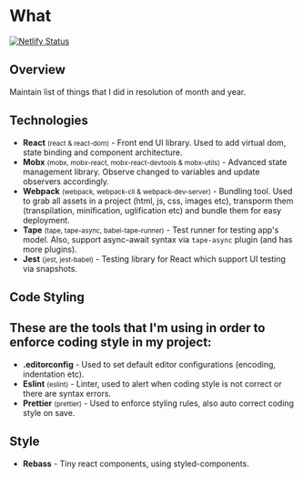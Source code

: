 # What

[![Netlify Status](https://api.netlify.com/api/v1/badges/110ef092-5a38-465d-ae5f-b7afc2e5cd2e/deploy-status)](https://app.netlify.com/sites/vocalist/deploys)

## Overview

Maintain list of things that I did in resolution of month and year.

## Technologies

-   **React** <small>(react & react-dom)</small> - Front end UI library. Used to add virtual dom, state binding and component architecture.
-   **Mobx** <small>(mobx, mobx-react, mobx-react-devtools & mobx-utils)</small> - Advanced state management library. Observe changed to variables and update observers accordingly.
-   **Webpack** <small>(webpack, webpack-cli & webpack-dev-server)</small> - Bundling tool. Used to grab all assets in a project (html, js, css, images etc), transporm them (transpilation, minification, uglification etc) and bundle them for easy deployment.
-   **Tape** <small>(tape, tape-async, babel-tape-runner)</small> - Test runner for testing app's model. Also, support async-await syntax via `tape-async` plugin (and has more plugins).
-   **Jest** <small>(jest, jest-babel)</small> - Testing library for React which support UI testing via snapshots.

## Code Styling

## These are the tools that I'm using in order to enforce coding style in my project:

-   **.editorconfig** - Used to set default editor configurations (encoding, indentation etc).
-   **Eslint** <small>(eslint)</small> - Linter, used to alert when coding style is not correct or there are syntax errors.
-   **Prettier** <small>(prettier)</small> - Used to enforce styling rules, also auto correct coding style on save.

## Style

-   **Rebass** - Tiny react components, using styled-components.
